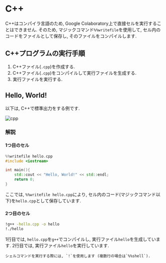 # C++

C++はコンパイラ言語のため, Google Colaboratory上で直接セルを実行することはできません. そのため, マジックコマンド`%%writefile`を使用して, セル内のコードをファイルとして保存し, そのファイルをコンパイルします.

## C++プログラムの実行手順

1. C++ファイル(`.cpp`)を作成する.
2. C++ファイル(`.cpp`)をコンパイルして実行ファイルを生成する.
3. 実行ファイルを実行する.

## Hello, World!

以下は, C++で標準出力をする例です.

![cpp](../_images/cpp.png)

### 解説

#### 1つ目のセル

```cpp
%%writefile hello.cpp
#include <iostream>

int main(){
    std::cout << "Hello, World!" << std::endl;
    return 0;
}
```

ここでは, `%%writefile hello.cpp`により, セル内のコード(マジックコマンド以下)を`hello.cpp`として保存しています.

#### 2つ目のセル

```bash
!g++ -hello.cpp -o hello
!./hello
```

1行目では, `hello.cpp`を`g++`でコンパイルし, 実行ファイル`hello`を生成しています. 2行目では, 実行ファイル`hello`を実行しています.

```{tip}
シェルコマンドを実行する際には, `!`を使用します (複数行の場合は`%%shell`).
```
